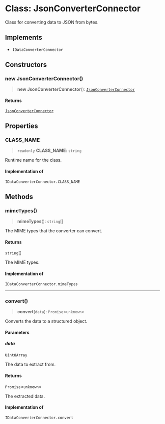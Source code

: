 # Class: JsonConverterConnector

Class for converting data to JSON from bytes.

## Implements

- `IDataConverterConnector`

## Constructors

### new JsonConverterConnector()

> **new JsonConverterConnector**(): [`JsonConverterConnector`](JsonConverterConnector.md)

#### Returns

[`JsonConverterConnector`](JsonConverterConnector.md)

## Properties

### CLASS\_NAME

> `readonly` **CLASS\_NAME**: `string`

Runtime name for the class.

#### Implementation of

`IDataConverterConnector.CLASS_NAME`

## Methods

### mimeTypes()

> **mimeTypes**(): `string`[]

The MIME types that the converter can convert.

#### Returns

`string`[]

The MIME types.

#### Implementation of

`IDataConverterConnector.mimeTypes`

***

### convert()

> **convert**(`data`): `Promise`\<`unknown`\>

Converts the data to a structured object.

#### Parameters

##### data

`Uint8Array`

The data to extract from.

#### Returns

`Promise`\<`unknown`\>

The extracted data.

#### Implementation of

`IDataConverterConnector.convert`
